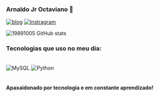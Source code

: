 
  ### Arnaldo Jr Octaviano 🖖
[![blog](https://img.shields.io/badge/LinkedIn-0077B5?style=for-the-badge&logo=linkedin&logoColor=white)](https://www.linkedin.com/in/arnaldo-octaviano-799870262/)
[![Instragram](https://img.shields.io/badge/Instagram-E4405F?style=for-the-badge&logo=instagram&logoColor=white)](https://www.instagram.com/arnaldojroctaviano/)

![19891005 GitHub stats](https://github-readme-stats.vercel.app/api?username=19891005&show_icons=true&theme=dracula)

### Tecnologias que uso no meu dia:

<div style="display: inline_block"><br/>
<img align="center" alt="MySQL" src=https://img.shields.io/badge/MySQL-00000F?style=for-the-badge&logo=mysql&logoColor=white
 />
<img align="center" alt="Python" src=https://img.shields.io/badge/Python-3776AB?style=for-the-badge&logo=python&logoColor=white />
</div><br/>

#### Apaxaidonado por tecnologia e em constante aprendizado!

